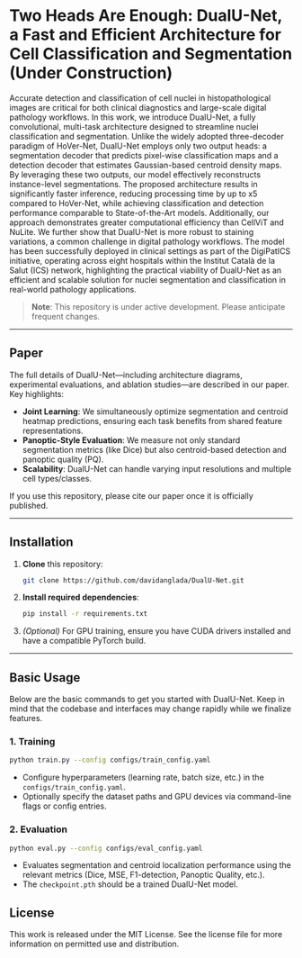 # Two Heads Are Enough: DualU-Net, a Fast and Efficient Architecture for Cell Classification and Segmentation (Under Construction)

Accurate detection and classification of cell nuclei in histopathological images are critical for both clinical diagnostics and large-scale digital pathology workflows. In this work, we introduce DualU-Net, a fully convolutional, multi-task architecture designed to streamline nuclei classification and segmentation. Unlike the widely adopted three-decoder paradigm of HoVer-Net, DualU-Net employs only two output heads: a segmentation decoder that predicts pixel-wise classification maps and a detection decoder that estimates Gaussian-based centroid density maps. By leveraging these two outputs, our model effectively reconstructs instance-level segmentations. The proposed architecture results in significantly faster inference, reducing processing time by up to x5 compared to HoVer-Net, while achieving classification and detection performance comparable to State-of-the-Art models. Additionally, our approach demonstrates greater computational efficiency than CellViT and NuLite. We further show that DualU-Net is more robust to staining variations, a common challenge in digital pathology workflows. The model has been successfully deployed in clinical settings as part of the DigiPatICS initiative, operating across eight hospitals within the Institut Català de la Salut (ICS) network, highlighting the practical viability of DualU-Net as an efficient and scalable solution for nuclei segmentation and classification in real-world pathology applications.

> **Note**: This repository is under active development. Please anticipate frequent changes.

---

## Paper

The full details of DualU-Net—including architecture diagrams, experimental evaluations, and ablation studies—are described in our paper. Key highlights:

- **Joint Learning**: We simultaneously optimize segmentation and centroid heatmap predictions, ensuring each task benefits from shared feature representations.
- **Panoptic-Style Evaluation**: We measure not only standard segmentation metrics (like Dice) but also centroid-based detection and panoptic quality (PQ).
- **Scalability**: DualU-Net can handle varying input resolutions and multiple cell types/classes.

If you use this repository, please cite our paper once it is officially published.

---

## Installation

1. **Clone** this repository:
   ```bash
   git clone https://github.com/davidanglada/DualU-Net.git
   ```

2. **Install required dependencies**:
   ```bash
   pip install -r requirements.txt
   ```

3. *(Optional)* For GPU training, ensure you have CUDA drivers installed and have a compatible PyTorch build.

---

## Basic Usage

Below are the basic commands to get you started with DualU-Net. Keep in mind that the codebase and interfaces may change rapidly while we finalize features.

### 1. Training

```bash
python train.py --config configs/train_config.yaml
```

- Configure hyperparameters (learning rate, batch size, etc.) in the `configs/train_config.yaml`.
- Optionally specify the dataset paths and GPU devices via command-line flags or config entries.

### 2. Evaluation

```bash
python eval.py --config configs/eval_config.yaml
```

- Evaluates segmentation and centroid localization performance using the relevant metrics (Dice, MSE, F1-detection, Panoptic Quality, etc.).
- The `checkpoint.pth` should be a trained DualU-Net model.

## License

This work is released under the MIT License. See the license file for more information on permitted use and distribution.